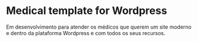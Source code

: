 # Medical template for Wordpress

Em desenvolvimento para atender os médicos que querem um site moderno e dentro da plataforma Wordpress e com todos os seus recursos.
